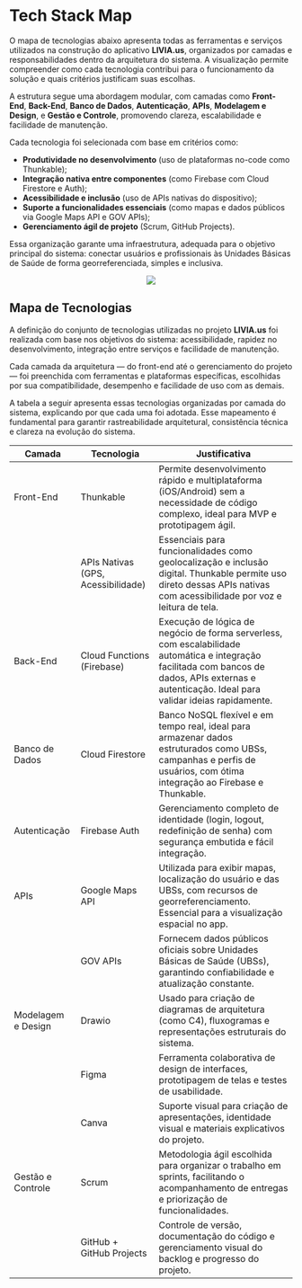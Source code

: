 # Tech Stack Map

O mapa de tecnologias abaixo apresenta todas as ferramentas e serviços utilizados na construção do aplicativo **LIVIA.us**, organizados por camadas e responsabilidades dentro da arquitetura do sistema. A visualização permite compreender como cada tecnologia contribui para o funcionamento da solução e quais critérios justificam suas escolhas.

A estrutura segue uma abordagem modular, com camadas como **Front-End**, **Back-End**, **Banco de Dados**, **Autenticação**, **APIs**, **Modelagem e Design**, e **Gestão e Controle**, promovendo clareza, escalabilidade e facilidade de manutenção.

Cada tecnologia foi selecionada com base em critérios como:
- **Produtividade no desenvolvimento** (uso de plataformas no-code como Thunkable);
- **Integração nativa entre componentes** (como Firebase com Cloud Firestore e Auth);
- **Acessibilidade e inclusão** (uso de APIs nativas do dispositivo);
- **Suporte a funcionalidades essenciais** (como mapas e dados públicos via Google Maps API e GOV APIs);
- **Gerenciamento ágil de projeto** (Scrum, GitHub Projects).

Essa organização garante uma infraestrutura, adequada para o objetivo principal do sistema: conectar usuários e profissionais às Unidades Básicas de Saúde de forma georreferenciada, simples e inclusiva.

<p align="center">
  <img src="https://drive.google.com/uc?export=view&id=1th1nuxu0PGgp1U7aOLtmSRIjOzM7hLzi" />
</p>





## Mapa de Tecnologias

A definição do conjunto de tecnologias utilizadas no projeto **LIVIA.us** foi realizada com base nos objetivos do sistema: acessibilidade, rapidez no desenvolvimento, integração entre serviços e facilidade de manutenção.

Cada camada da arquitetura — do front-end até o gerenciamento do projeto — foi preenchida com ferramentas e plataformas específicas, escolhidas por sua compatibilidade, desempenho e facilidade de uso com as demais.

A tabela a seguir apresenta essas tecnologias organizadas por camada do sistema, explicando por que cada uma foi adotada. Esse mapeamento é fundamental para garantir rastreabilidade arquitetural, consistência técnica e clareza na evolução do sistema.


| Camada                 | Tecnologia                      | Justificativa                                                                                                                                                          |
|------------------------|----------------------------------|------------------------------------------------------------------------------------------------------------------------------------------------------------------------|
| Front-End              | Thunkable                        | Permite desenvolvimento rápido e multiplataforma (iOS/Android) sem a necessidade de código complexo, ideal para MVP e prototipagem ágil.                             |
|                        | APIs Nativas (GPS, Acessibilidade) | Essenciais para funcionalidades como geolocalização e inclusão digital. Thunkable permite uso direto dessas APIs nativas com acessibilidade por voz e leitura de tela. |
| Back-End               | Cloud Functions (Firebase)       | Execução de lógica de negócio de forma serverless, com escalabilidade automática e integração facilitada com bancos de dados, APIs externas e autenticação. Ideal para validar ideias rapidamente. |
| Banco de Dados         | Cloud Firestore                  | Banco NoSQL flexível e em tempo real, ideal para armazenar dados estruturados como UBSs, campanhas e perfis de usuários, com ótima integração ao Firebase e Thunkable. |
| Autenticação           | Firebase Auth                    | Gerenciamento completo de identidade (login, logout, redefinição de senha) com segurança embutida e fácil integração.                                                  |
| APIs                   | Google Maps API                  | Utilizada para exibir mapas, localização do usuário e das UBSs, com recursos de georreferenciamento. Essencial para a visualização espacial no app.                   |
|                        | GOV APIs                         | Fornecem dados públicos oficiais sobre Unidades Básicas de Saúde (UBSs), garantindo confiabilidade e atualização constante.                                           |
| Modelagem e Design     | Drawio                           | Usado para criação de diagramas de arquitetura (como C4), fluxogramas e representações estruturais do sistema.                                                         |
|                        | Figma                            | Ferramenta colaborativa de design de interfaces, prototipagem de telas e testes de usabilidade.                                                                       |
|                        | Canva                            | Suporte visual para criação de apresentações, identidade visual e materiais explicativos do projeto.                                                                  |
| Gestão e Controle      | Scrum                            | Metodologia ágil escolhida para organizar o trabalho em sprints, facilitando o acompanhamento de entregas e priorização de funcionalidades.                          |
|                        | GitHub + GitHub Projects         | Controle de versão, documentação do código e gerenciamento visual do backlog e progresso do projeto.                                                                  |
